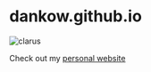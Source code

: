 # dankow.github.io

![clarus](DogCow_from_LaserWriter_8.png)
<!-- https://upload.wikimedia.org/wikipedia/en/8/8a/DogCow_from_LaserWriter_8.png -->

Check out my [personal website](dankow.github.io)
